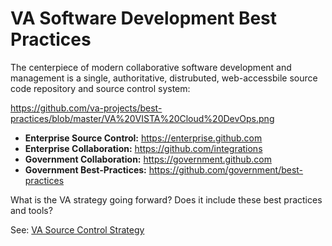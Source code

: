 # VA Software Development Best Practices

The centerpiece of modern collaborative software development and management is a single, authoritative, distrubuted, web-accessbile source code repository and source control system:

https://github.com/va-projects/best-practices/blob/master/VA%20VISTA%20Cloud%20DevOps.png


* __Enterprise Source Control:__  https://enterprise.github.com
* __Enterprise Collaboration:__  https://github.com/integrations
* __Government Collaboration:__ https://government.github.com
* __Government Best-Practices:__   https://github.com/government/best-practices


What is the VA strategy going forward?  Does it include these best practices and tools?

See:  [VA Source Control Strategy]( https://github.com/va-projects/best-practices/blob/master/VA_Source_Control_Systems.md)



